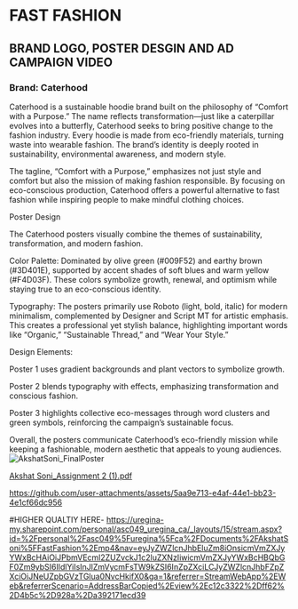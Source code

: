 # FAST FASHION

## BRAND LOGO, POSTER DESGIN AND AD CAMPAIGN VIDEO

 ### Brand: Caterhood

Caterhood is a sustainable hoodie brand built on the philosophy of “Comfort with a Purpose.” The name reflects transformation—just like a caterpillar evolves into a butterfly, Caterhood seeks to bring positive change to the fashion industry. Every hoodie is made from eco-friendly materials, turning waste into wearable fashion. The brand’s identity is deeply rooted in sustainability, environmental awareness, and modern style.

The tagline, “Comfort with a Purpose,” emphasizes not just style and comfort but also the mission of making fashion responsible. By focusing on eco-conscious production, Caterhood offers a powerful alternative to fast fashion while inspiring people to make mindful clothing choices.

Poster Design

The Caterhood posters visually combine the themes of sustainability, transformation, and modern fashion.

Color Palette: Dominated by olive green (#009F52) and earthy brown (#3D401E), supported by accent shades of soft blues and warm yellow (#F4D03F). These colors symbolize growth, renewal, and optimism while staying true to an eco-conscious identity.

Typography: The posters primarily use Roboto (light, bold, italic) for modern minimalism, complemented by Designer and Script MT for artistic emphasis. This creates a professional yet stylish balance, highlighting important words like “Organic,” “Sustainable Thread,” and “Wear Your Style.”

Design Elements:

Poster 1 uses gradient backgrounds and plant vectors to symbolize growth.

Poster 2 blends typography with effects, emphasizing transformation and conscious fashion.

Poster 3 highlights collective eco-messages through word clusters and green symbols, reinforcing the campaign’s sustainable focus.

Overall, the posters communicate Caterhood’s eco-friendly mission while keeping a fashionable, modern aesthetic that appeals to young audiences.
![AkshatSoni_FinalPoster](https://github.com/user-attachments/assets/2162d0f3-6c85-4b95-9478-f13c064353dc)

[Akshat Soni_Assignment 2 (1).pdf](https://github.com/user-attachments/files/22551255/Akshat.Soni_Assignment.2.1.pdf)

https://github.com/user-attachments/assets/5aa9e713-e4af-44e1-bb23-4e1cf66dc956

#HIGHER QUALTIY HERE-
https://uregina-my.sharepoint.com/personal/asc049_uregina_ca/_layouts/15/stream.aspx?id=%2Fpersonal%2Fasc049%5Furegina%5Fca%2FDocuments%2FAkshatSoni%5FFastFashion%2Emp4&nav=eyJyZWZlcnJhbEluZm8iOnsicmVmZXJyYWxBcHAiOiJPbmVEcml2ZUZvckJ1c2luZXNzIiwicmVmZXJyYWxBcHBQbGF0Zm9ybSI6IldlYiIsInJlZmVycmFsTW9kZSI6InZpZXciLCJyZWZlcnJhbFZpZXciOiJNeUZpbGVzTGlua0NvcHkifX0&ga=1&referrer=StreamWebApp%2EWeb&referrerScenario=AddressBarCopied%2Eview%2Ec12c3322%2Dff62%2D4b5c%2D928a%2Da392171ecd39
